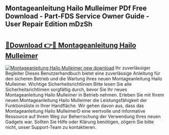 ## Montageanleitung Hailo Mulleimer PDf Free Download - Part-FDS Service Owner Guide - User Repair Edition mDzSh

# <h2><a href="http://df8y0q.blite.top/?on=Montageanleitung+Hailo+Mulleimer">🔗Download 👉🔴 Montageanleitung Hailo Mulleimer</a></h2>

[![Montageanleitung Hailo Mulleimer new download](https://i.imgur.com/lujVjoI.png)](http://df8y0q.blite.top/?on=Montageanleitung+Hailo+Mulleimer)
Ihr zuverlässiger Begleiter Dieses Benutzerhandbuch bietet eine zuverlässige Anleitung für den sicheren Betrieb und die Wartung Ihres neuen Montageanleitung Hailo Mulleimer. Wichtige Sicherheitsrichtlinien Bitte lesen Sie alle Sicherheitsrichtlinien sorgfältig durch, bevor Sie Ihr neues Montageanleitung Hailo Mulleimer in Betrieb nehmen. Erleben Sie mit Ihrem neuen Montageanleitung Hailo Mulleimer die Leistungsfähigkeit der Funktionsliste in Ihrer Handfläche. Wir gehen davon aus, dass das Montageanleitung Hailo MulleimerD eine wertvolle und informative Ressource auf Ihrem Weg zur Beherrschung der Verwendung Ihres neuen Gadgets war. Sollten Sie Hilfe oder Klärung benötigen, zögern Sie bitte nicht, unser Support-Team zu kontaktieren.
